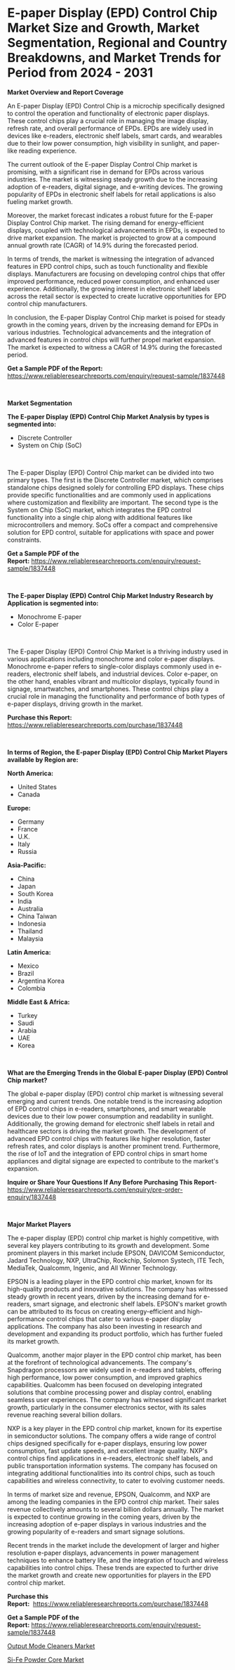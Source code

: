 <p><h1>E-paper Display (EPD) Control Chip Market Size and Growth, Market Segmentation, Regional and Country Breakdowns, and Market Trends for Period from 2024 -  2031</h1></p><p><strong>Market Overview and Report Coverage</strong></p>
<p><p>An E-paper Display (EPD) Control Chip is a microchip specifically designed to control the operation and functionality of electronic paper displays. These control chips play a crucial role in managing the image display, refresh rate, and overall performance of EPDs. EPDs are widely used in devices like e-readers, electronic shelf labels, smart cards, and wearables due to their low power consumption, high visibility in sunlight, and paper-like reading experience.</p><p>The current outlook of the E-paper Display Control Chip market is promising, with a significant rise in demand for EPDs across various industries. The market is witnessing steady growth due to the increasing adoption of e-readers, digital signage, and e-writing devices. The growing popularity of EPDs in electronic shelf labels for retail applications is also fueling market growth.</p><p>Moreover, the market forecast indicates a robust future for the E-paper Display Control Chip market. The rising demand for energy-efficient displays, coupled with technological advancements in EPDs, is expected to drive market expansion. The market is projected to grow at a compound annual growth rate (CAGR) of 14.9% during the forecasted period.</p><p>In terms of trends, the market is witnessing the integration of advanced features in EPD control chips, such as touch functionality and flexible displays. Manufacturers are focusing on developing control chips that offer improved performance, reduced power consumption, and enhanced user experience. Additionally, the growing interest in electronic shelf labels across the retail sector is expected to create lucrative opportunities for EPD control chip manufacturers.</p><p>In conclusion, the E-paper Display Control Chip market is poised for steady growth in the coming years, driven by the increasing demand for EPDs in various industries. Technological advancements and the integration of advanced features in control chips will further propel market expansion. The market is expected to witness a CAGR of 14.9% during the forecasted period.</p></p>
<p><strong>Get a Sample PDF of the Report:</strong> <a href="https://www.reliableresearchreports.com/enquiry/request-sample/1837448">https://www.reliableresearchreports.com/enquiry/request-sample/1837448</a></p>
<p>&nbsp;</p>
<p><strong>Market Segmentation</strong></p>
<p><strong>The E-paper Display (EPD) Control Chip Market Analysis by types is segmented into:</strong></p>
<p><ul><li>Discrete Controller</li><li>System on Chip (SoC)</li></ul></p>
<p>&nbsp;</p>
<p><p>The E-paper Display (EPD) Control Chip market can be divided into two primary types. The first is the Discrete Controller market, which comprises standalone chips designed solely for controlling EPD displays. These chips provide specific functionalities and are commonly used in applications where customization and flexibility are important. The second type is the System on Chip (SoC) market, which integrates the EPD control functionality into a single chip along with additional features like microcontrollers and memory. SoCs offer a compact and comprehensive solution for EPD control, suitable for applications with space and power constraints.</p></p>
<p><strong>Get a Sample PDF of the Report:</strong>&nbsp;<a href="https://www.reliableresearchreports.com/enquiry/request-sample/1837448">https://www.reliableresearchreports.com/enquiry/request-sample/1837448</a></p>
<p>&nbsp;</p>
<p><strong>The E-paper Display (EPD) Control Chip Market Industry Research by Application is segmented into:</strong></p>
<p><ul><li>Monochrome E-paper</li><li>Color E-paper</li></ul></p>
<p>&nbsp;</p>
<p><p>The E-paper Display (EPD) Control Chip Market is a thriving industry used in various applications including monochrome and color e-paper displays. Monochrome e-paper refers to single-color displays commonly used in e-readers, electronic shelf labels, and industrial devices. Color e-paper, on the other hand, enables vibrant and multicolor displays, typically found in signage, smartwatches, and smartphones. These control chips play a crucial role in managing the functionality and performance of both types of e-paper displays, driving growth in the market.</p></p>
<p><strong>Purchase this Report:</strong>&nbsp; <a href="https://www.reliableresearchreports.com/purchase/1837448">https://www.reliableresearchreports.com/purchase/1837448</a></p>
<p>&nbsp;</p>
<p><strong>In terms of Region, the E-paper Display (EPD) Control Chip Market Players available by Region are:</strong></p>
<p>
    <p> <strong> North America: </strong>
        <ul>
            <li>United States</li>
            <li>Canada</li>
        </ul>
        </p> 
    <p> <strong> Europe: </strong>
        <ul>
            <li>Germany</li>
            <li>France</li>
            <li>U.K.</li>
            <li>Italy</li>
            <li>Russia</li>
        </ul>
        </p> 
    <p> <strong> Asia-Pacific: </strong>
        <ul>
            <li>China</li>
            <li>Japan</li>
            <li>South Korea</li>
            <li>India</li>
            <li>Australia</li>
            <li>China Taiwan</li>
            <li>Indonesia</li>
            <li>Thailand</li>
            <li>Malaysia</li>
        </ul>
        </p> 
    <p> <strong> Latin America: </strong>
        <ul>
            <li>Mexico</li>
            <li>Brazil</li>
            <li>Argentina Korea</li>
            <li>Colombia</li>
        </ul>
        </p> 
    <p> <strong> Middle East & Africa: </strong>
        <ul>
            <li>Turkey</li>
            <li>Saudi</li>
            <li>Arabia</li>
            <li>UAE</li>
            <li>Korea</li>
        </ul>
    </p>
    </p>
<p>&nbsp;</p>
<p><strong>What are the Emerging Trends in the Global E-paper Display (EPD) Control Chip market?</strong></p>
<p><p>The global e-paper display (EPD) control chip market is witnessing several emerging and current trends. One notable trend is the increasing adoption of EPD control chips in e-readers, smartphones, and smart wearable devices due to their low power consumption and readability in sunlight. Additionally, the growing demand for electronic shelf labels in retail and healthcare sectors is driving the market growth. The development of advanced EPD control chips with features like higher resolution, faster refresh rates, and color displays is another prominent trend. Furthermore, the rise of IoT and the integration of EPD control chips in smart home appliances and digital signage are expected to contribute to the market's expansion.</p></p>
<p><strong>Inquire or Share Your Questions If Any Before Purchasing This Report</strong>- <a href="https://www.reliableresearchreports.com/enquiry/pre-order-enquiry/1837448">https://www.reliableresearchreports.com/enquiry/pre-order-enquiry/1837448</a></p>
<p>&nbsp;</p>
<p><strong>Major Market Players</strong></p>
<p><p>The e-paper display (EPD) control chip market is highly competitive, with several key players contributing to its growth and development. Some prominent players in this market include EPSON, DAVICOM Semiconductor, Jadard Technology, NXP, UltraChip, Rockchip, Solomon Systech, ITE Tech, MediaTek, Qualcomm, Ingenic, and All Winner Technology. </p><p>EPSON is a leading player in the EPD control chip market, known for its high-quality products and innovative solutions. The company has witnessed steady growth in recent years, driven by the increasing demand for e-readers, smart signage, and electronic shelf labels. EPSON's market growth can be attributed to its focus on creating energy-efficient and high-performance control chips that cater to various e-paper display applications. The company has also been investing in research and development and expanding its product portfolio, which has further fueled its market growth.</p><p>Qualcomm, another major player in the EPD control chip market, has been at the forefront of technological advancements. The company's Snapdragon processors are widely used in e-readers and tablets, offering high performance, low power consumption, and improved graphics capabilities. Qualcomm has been focused on developing integrated solutions that combine processing power and display control, enabling seamless user experiences. The company has witnessed significant market growth, particularly in the consumer electronics sector, with its sales revenue reaching several billion dollars.</p><p>NXP is a key player in the EPD control chip market, known for its expertise in semiconductor solutions. The company offers a wide range of control chips designed specifically for e-paper displays, ensuring low power consumption, fast update speeds, and excellent image quality. NXP's control chips find applications in e-readers, electronic shelf labels, and public transportation information systems. The company has focused on integrating additional functionalities into its control chips, such as touch capabilities and wireless connectivity, to cater to evolving customer needs. </p><p>In terms of market size and revenue, EPSON, Qualcomm, and NXP are among the leading companies in the EPD control chip market. Their sales revenue collectively amounts to several billion dollars annually. The market is expected to continue growing in the coming years, driven by the increasing adoption of e-paper displays in various industries and the growing popularity of e-readers and smart signage solutions.</p><p>Recent trends in the market include the development of larger and higher resolution e-paper displays, advancements in power management techniques to enhance battery life, and the integration of touch and wireless capabilities into control chips. These trends are expected to further drive the market growth and create new opportunities for players in the EPD control chip market.</p></p>
<p><strong>Purchase this Report:</strong>&nbsp;&nbsp;<a href="https://www.reliableresearchreports.com/purchase/1837448">https://www.reliableresearchreports.com/purchase/1837448</a></p>
<p></p>
<p><strong>Get a Sample PDF of the Report:</strong>&nbsp;<a href="https://www.reliableresearchreports.com/enquiry/request-sample/1837448">https://www.reliableresearchreports.com/enquiry/request-sample/1837448</a></p>
<p><p><a href="https://github.com/wwwkeltoum/Market-Research-Report-List-1/blob/main/output-mode-cleaners-market.md">Output Mode Cleaners Market</a></p><p><a href="https://github.com/nicoletavirag/Market-Research-Report-List-1/blob/main/si-fe-powder-core-market.md">Si-Fe Powder Core Market</a></p></p>